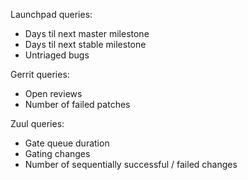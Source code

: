 Launchpad queries:

- Days til next master milestone
- Days til next stable milestone
- Untriaged bugs

Gerrit queries:

- Open reviews
- Number of failed patches

Zuul queries:

- Gate queue duration
- Gating changes
- Number of sequentially successful / failed changes

